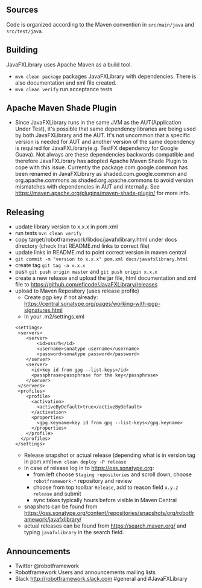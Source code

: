 ## Sources

Code is organized according to the Maven convention in `src/main/java` and `src/test/java`.


## Building

JavaFXLibrary uses Apache Maven as a build tool.

* `mvn clean package` packages JavaFXLibrary with dependencies. There is also documentation and xml file created.
* `mvn clean verify` run acceptance tests

## Apache Maven Shade Plugin

* Since JavaFXLibrary runs in the same JVM as the AUT(Application Under Test), it's possible that same dependency libraries
  are being used by both JavaFXLibrary and the AUT. It's not uncommon that a specific version is needed for AUT and another
  version of the same dependency is required for JavaFXLibrary(e.g. TestFX dependency for Google Guava). Not always are these
  dependencies backwards compatible and therefore JavaFXLibrary has adopted Apache Maven Shade Plugin to cope with this issue.
  Currently the package com.google.common  has been renamed in JavaFXLibrary as shaded.com.google.common and org.apache.commons as shaded.org.apache.commons to avoid version
  mismatches with dependencies in AUT and internally.  See https://maven.apache.org/plugins/maven-shade-plugin/ for more info.


## Releasing

* update library version to x.x.x in pom.xml
* run tests ``mvn clean verify``
* copy target/robotframework/libdoc/javafxlibrary.html under docs directory (check that README.md links to correct file)
* update links in README.md to point correct version in maven central
* ``git commit -m "version to x.x.x" pom.xml docs/javafxlibrary.html``
* create tag ``git tag -a x.x.x``
* push ``git push origin master`` and ``git push origin x.x.x``
* create a new release and upload the jar file, html documentation and xml file to https://github.com/eficode/JavaFXLibrary/releases 
* upload to Maven Repository (uses release profile)
  * Create pgp key if not already: https://central.sonatype.org/pages/working-with-pgp-signatures.html
  * In your .m2/settings.xml
  ````
  <settings>
   <servers>
      <server>
          <id>ossrh</id>
          <username>sonatype username</username>
          <password>sonatype password</password>
      </server>
      <server>
        <id>key id from gpg --list-keys</id>
        <passphrase>passphrase for the key</passphrase>
      </server>
   </servers>
   <profiles>
      <profile>
        <activation>
          <activeByDefault>true</activeByDefault>
        </activation>
        <properties>
          <gpg.keyname>key id from gpg --list-keys</gpg.keyname>
        </properties>
      </profile>
    </profiles>
  </settings>
  ````
  * Release snapshot or actual release (depending what is in version tag in pom.xml)``mvn clean deploy -P release``
  * In case of release log in to https://oss.sonatype.org:
    * from left choose `Staging repositories` and scroll down, choose `robotframework-*` repository and review
    * choose from top toolbar `Release`, add to reason field `x.y.z release` and submit
    * sync takes typically hours before visible in Maven Central
  * snapshots can be found from https://oss.sonatype.org/content/repositories/snapshots/org/robotframework/javafxlibrary/
  * actual releases can be found from https://search.maven.org/ and typing `javafxlibrary` in the search field. 

## Announcements

* Twitter @robotframework
* Robotframework Users and announcements mailing lists
* Slack http://robotframework.slack.com #general and #JavaFXLibrary

